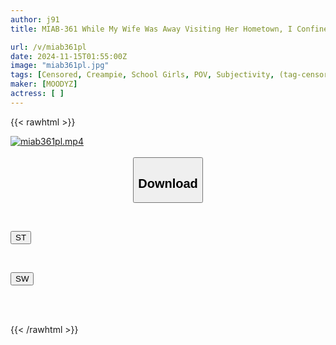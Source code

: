 ```yaml
---
author: j91
title: MIAB-361 While My Wife Was Away Visiting Her Hometown, I Confined My Rebellious Stepdaughter J●, Who Hated Me (her Father-in-law), And Filmed Her Rape Video To Teach Her A Lesson.

url: /v/miab361pl
date: 2024-11-15T01:55:00Z
image: "miab361pl.jpg"
tags: [Censored, Creampie, School Girls, POV, Subjectivity, (tag-censored)	]
maker: [MOODYZ]
actress: [ ]
---
```



{{< rawhtml >}}

<div class="video" data-videoid="vKgQRw1XwQI4d74">
    <a href="javascript:;">
        <img src="/v/miab361pl/miab361pl.jpg" width="WIDTH" height="HEIGHT" alt="miab361pl.mp4" loading="lazy">
    </a>
</div>

<script type="text/javascript" src="https://j91.asia/asset/on-demand-st.js"></script>

<br>
  <link rel="stylesheet" href="https://j91.asia/asset/bs5.css">
  
  <center>
  <button class="btn btn-primary" type="button" data-bs-toggle="collapse" data-bs-target=".multi-collapse" aria-expanded="false" aria-controls="multiCollapseExample1 multiCollapseExample2"><h2>Download</h2></button></center>
</p>
<div class="row">
  <div class="col">
    <div class="collapse multi-collapse" id="multiCollapseExample1">
      <div class="card card-body">
	      	      <br>
<div class="buttons">  
<p><a href="/v/miab361pl/st.html" target="_blank"><button class="btn-hover color-3"><i class="fa fa-download"></i> ST</button></a></p></div>
    </div>
  </div>
</div>
  <div class="col">
    <div class="collapse multi-collapse" id="multiCollapseExample2">
      <div class="card card-body">
	      <br>
<div class="buttons">
<p><a href="/v/miab361pl/sw.html" target="_blank"><button class="btn-hover color-2"><i class="fa fa-download"></i> SW</button></a></p></div>
<br><br>
      </div>
    </div>
  </div>
</div>

{{< /rawhtml >}}
